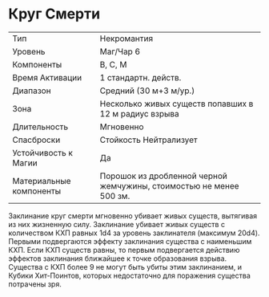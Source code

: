 
# Круг Смерти

| | |
|---|---|
|Тип|Некромантия|
|Уровень| Маг/Чар 6|
|Компоненты| В, С, М|
|Время Активации| 1 стандартн. действ.|
|Диапазон| Средний (30 м+3 м/ур.)|
|Зона| Несколько живых существ попавших в 12 м радиус взрыва|
|Длительность| Мгновенно|
|Спасброски| Стойкость Нейтрализует|
|Устойчивость к Магии| Да|
|Материальные компоненты| Порошок из дробленной черной жемчужины, стоимостью не менее 500 зм.|

Заклинание круг смерти мгновенно убивает живых существ, вытягивая из них жизненную силу. Заклинание убивает живых существ с количеством КХП равных 1d4 за уровень заклинателя (максимум 20d4). Первыми подвергаются эффекту заклинания существа с наименьшим КХП. Если КХП существ равны, то первым подвергается действию эффектов заклинания ближайшее к точке образования взрыва. Существа с КХП более 9 не могут быть убиты этим заклинанием, и Кубики Хит-Поинтов, которых недостаточно для поражения существа потрачены зря.
